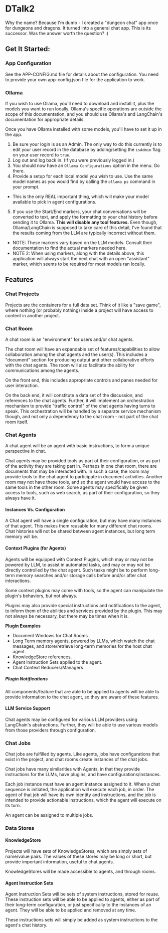 
# DTalk2
Why the name?  Because I'm dumb - I created a "dungeon chat" app once for dungeons and dragons.  It turned into a general chat app.  This is its successor.  Was the answer worth the question? :)

## Get It Started:

### App Configuration
See the APP-CONFIG.md file for details about the configuration.  You need to provide your own app-config.json file for the application to work.  

### Ollama
If you wish to use Ollama, you'll need to download and install it, plus the models you want to run locally.  Ollama's specific operations are outside the scope of this documentation, and you should use Ollama's and LangChain's documentation for appropriate details.

Once you have Ollama installed with some models, you'll have to set it up in the app.
1. Be sure your login is as an Admin.  The only way to do this currently is to edit your user record in the database by adding/setting the `isAdmin` flag on your user record to `true`.
2. Log out and log back in. (If you were previously logged in.)
3. You should now have an `Ollama Configurations` option in the menu.  Go there.
4. Provide a setup for each local model you wish to use.  Use the same model names as you would find by calling the `ollama ps` command in your prompt.
  - This is the only REAL important thing, which will make your model available to pick in agent configurations.
5. If you use the Start/End markers, your chat conversations will be converted to text, and apply the formatting to your chat history before sending it to Ollama.  **This will disable any tool features.**  Even though, Ollama/LangChain is supposed to take care of this detail, I've found that the results coming from the LLM are typically incorrect without them.
  - NOTE: These markers vary based on the LLM models.  Consult their documentation to find the actual markers needed here.
  - NOTE 2: When using markers, along with the details above, this application will always start the next chat with an open "assistant" marker, which seems to be required for most models ran locally.

## Features

### Chat Projects
Projects are the containers for a full data set.  Think of it like a "save game", where nothing (or probably nothing) inside a project will have access to content in another project.

### Chat Room
A chat room is an "environment" for users and/or chat agents.

The chat room will have an expandable set of features/capabilities to allow collaboration among the chat agents and the user(s).  This includes a "document" section for producing output and other collaborative efforts with the chat agents.  The room will also facilitate the ability for communications among the agents.

On the front end, this includes appropriate controls and panes needed for user interaction.

On the back end, it will constitute a data set of the discussion, and references to the chat agents.  Further, it will implement an orchestration mechanism to provide "traffic control" of the chat agents having turns to speak.  This orchestration will be handled by a separate service mechanism though, and not only a dependency to the chat room - not part of the chat room itself.

### Chat Agents
A chat agent will be an agent with basic instructions, to form a unique perspective in chat.

Chat agents may be provided tools as part of their configuration, or as part of the activity they are taking part in.  Perhaps in one chat room, there are documents that may be interacted with.  In such a case, the room may provide tools to the chat agent to participate in document activities.  Another room may not have these tools, and so the agent would have access to the same tools in the other room.  Some agents may specifically be given access to tools, such as web search, as part of their configuration, so they always have it.

#### Instances Vs. Configuration
A Chat agent will have a single configuration, but may have many instances of that agent.  This makes them reusable for many different chat rooms.  Chat histories will not be shared between agent instances, but long term memory will be.

#### Context Plugins (for Agents)
Agents will be equipped with  Context Plugins, which may or may not be powered by LLM, to assist in automated tasks, and may or may not be directly controlled by the chat agent.  Such tasks might be to perform long-term memory searches and/or storage calls before and/or after chat interactions.

Some context plugins may come with tools, so the agent can manipulate the plugin's behaviors, but not always.

Plugins may also provide special instructions and notifications to the agent, to inform them of the abilities and services provided by the plugin.  This may not always be necessary, but there may be times when it is.

**Plugin Examples**
  - Document Windows for Chat Rooms
  - Long Term memory agents, powered by LLMs, which watch the chat messages, and store/retrieve long-term memories for the host chat agent.
  - KnowledgeStore references.
  - Agent Instruction Sets applied to the agent.
  - Chat Context Reducers/Managers

##### Plugin Notifications
All components/feature that are able to be applied to agents will be able to provide information to the chat agent, so they are aware of these features.

#### LLM Service Support
Chat agents may be configured for various LLM providers using LangChain's abstractions.  Further, they will be able to use various models from those providers through configuration.

### Chat Jobs
Chat jobs are fulfilled by agents.  Like agents, jobs have configurations that exist in the project, and chat rooms create instances of the chat jobs.

Chat jobs have many similarities with Agents, in that they provide instructions for the LLMs, have plugins, and have configurations/instances.

Each job instance must have an agent instance assigned to it.  When a chat sequence is initiated, the application will execute each job, in order.  The agent of that job will have its own identity and instructions, and the job is intended to provide actionable instructions, which the agent will execute on its turn.

An agent can be assigned to multiple jobs.

### Data Stores

#### KnowledgeStore
Projects will have sets of KnowledgeStores, which are simply sets of name/value pairs.  The values of these stores may be long or short, but provide important information, useful to chat agents.

KnowledgeStores will be made accessible to agents, and through rooms.

#### Agent Instruction Sets
Agent Instruction Sets will be sets of system instructions, stored for reuse.  These instruction sets will be able to be applied to agents, either as part of their long-term configuration, or just specifically to the instances of an agent.  They will be able to be applied and removed at any time.

These instructions sets will simply be added as system instructions to the agent's chat history.

